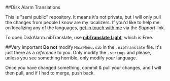 ##Disk Alarm Translations

This is "semi public" repository. It means it's not private, but I will only pull the changes from people I know are my localizers. If you'd like to help me on localizing any of the languages, [get in touch with me](http://diskalarm.com) via the *Support* link.

To open DiskAlarm.nibTranslate, use [**nibTranslate Light**](http://itunes.apple.com/de/app/nibtranslate-light/id419607106?mt=12), which is Free.

##Very important
**Do not** modify `MainMenu.xib` in the `.nibTranslate` file. It's just there as a *reference* to you. Only modify the `.strings` and please, unless you see something horrible, only modify *your* language.

Once you have changed something, commit & pull your changes, and I will then pull, and if I had to merge, push back.